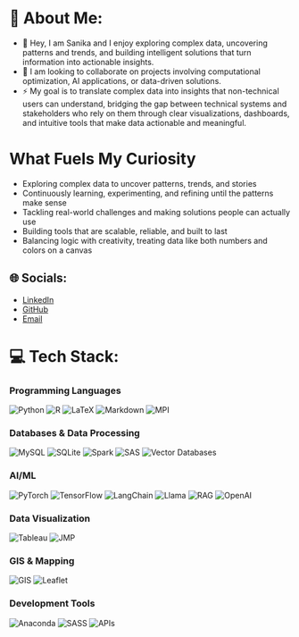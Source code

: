 <!--
**sanikag27/sanikag27** is a ✨ _special_ ✨ repository because its `README.md` (this file) appears on your GitHub profile.

Here are some ideas to get you started:

- 🔭 I’m currently working on ...
- 🌱 I’m currently learning ...
- 👯 I’m looking to collaborate on ...
- 🤔 I’m looking for help with ...
- 💬 Ask me about ...
- 📫 How to reach me: ...
- 😄 Pronouns: ...
- ⚡ Fun fact: ...
-->

# 💫 About Me:
- 🔭 Hey, I am Sanika and I enjoy exploring complex data, uncovering patterns and trends, and building intelligent solutions that turn information into actionable insights.
- 🤔 I am looking to collaborate on projects involving computational optimization, AI applications, or data-driven solutions.
- ⚡ My goal is to translate complex data into insights that non-technical users can understand, bridging the gap between technical systems and stakeholders who rely on them through clear visualizations, dashboards, and intuitive tools that make data actionable and meaningful.

# What Fuels My Curiosity
- Exploring complex data to uncover patterns, trends, and stories
- Continuously learning, experimenting, and refining until the patterns make sense
- Tackling real-world challenges and making solutions people can actually use
- Building tools that are scalable, reliable, and built to last
- Balancing logic with creativity, treating data like both numbers and colors on a canvas



## 🌐 Socials:
- [LinkedIn](https://www.linkedin.com/in/sanika-gokakkar)
- [GitHub](https://github.com/sanikag27)
- [Email](sanika.gokakkar@gmail.com)

# 💻 Tech Stack:
### Programming Languages
![Python](https://img.shields.io/badge/python-3670A0?style=for-the-badge&logo=python&logoColor=ffdd54)
![R](https://img.shields.io/badge/r-%23276DC3.svg?style=for-the-badge&logo=r&logoColor=white)
![LaTeX](https://img.shields.io/badge/latex-%23008080.svg?style=for-the-badge&logo=latex&logoColor=white)
![Markdown](https://img.shields.io/badge/markdown-%23000000.svg?style=for-the-badge&logo=markdown&logoColor=white)
![MPI](https://img.shields.io/badge/MPI-6929C4.svg?style=for-the-badge&logo=mpi&logoColor=white)

### Databases & Data Processing
![MySQL](https://img.shields.io/badge/mysql-4479A1.svg?style=for-the-badge&logo=mysql&logoColor=white)
![SQLite](https://img.shields.io/badge/sqlite-%2307405e.svg?style=for-the-badge&logo=sqlite&logoColor=white)
![Spark](https://img.shields.io/badge/Apache%20Spark-E25A1C.svg?style=for-the-badge&logo=Apache-Spark&logoColor=white)
![SAS](https://img.shields.io/badge/SAS-%230072C6.svg?style=for-the-badge&logo=sas&logoColor=white)
![Vector Databases](https://img.shields.io/badge/Vector%20Databases-5470FF.svg?style=for-the-badge&logo=vectorworks&logoColor=white)

### AI/ML
![PyTorch](https://img.shields.io/badge/PyTorch-%23EE4C2C.svg?style=for-the-badge&logo=PyTorch&logoColor=white)
![TensorFlow](https://img.shields.io/badge/TensorFlow-%23FF6F00.svg?style=for-the-badge&logo=TensorFlow&logoColor=white)
![LangChain](https://img.shields.io/badge/LangChain-32CD32.svg?style=for-the-badge&logo=chainlink&logoColor=white)
![Llama](https://img.shields.io/badge/Llama-F7931E.svg?style=for-the-badge&logo=meta&logoColor=white)
![RAG](https://img.shields.io/badge/RAG-FF4F8B.svg?style=for-the-badge&logo=vectorlogozone&logoColor=white)
![OpenAI](https://img.shields.io/badge/OpenAI-412991.svg?style=for-the-badge&logo=openai&logoColor=white)

### Data Visualization
![Tableau](https://img.shields.io/badge/Tableau-E97627.svg?style=for-the-badge&logo=Tableau&logoColor=white)
![JMP](https://img.shields.io/badge/JMP-007396.svg?style=for-the-badge&logo=jmp&logoColor=white)

### GIS & Mapping
![GIS](https://img.shields.io/badge/GIS-4A99E9.svg?style=for-the-badge&logo=qgis&logoColor=white)
![Leaflet](https://img.shields.io/badge/Leaflet-199900.svg?style=for-the-badge&logo=leaflet&logoColor=white)

### Development Tools
![Anaconda](https://img.shields.io/badge/Anaconda-%2344A833.svg?style=for-the-badge&logo=anaconda&logoColor=white)
![SASS](https://img.shields.io/badge/SASS-hotpink.svg?style=for-the-badge&logo=SASS&logoColor=white)
![APIs](https://img.shields.io/badge/APIs-2C5BB4.svg?style=for-the-badge&logo=fastapi&logoColor=white)

<!--
# 📊 GitHub Stats:
![](https://github-readme-stats.vercel.app/api?username=sanikag27&theme=dark&hide_border=true&include_all_commits=false&count_private=false)<br/>
![](https://nirzak-streak-stats.vercel.app/?user=sanikag27&theme=dark&hide_border=true)<br/>
![](https://github-readme-stats.vercel.app/api/top-langs/?username=sanikag27&theme=dark&hide_border=true&include_all_commits=false&count_private=false&layout=compact)
-->

<!-- Proudly created with GPRM ( https://gprm.itsvg.in ) -->
